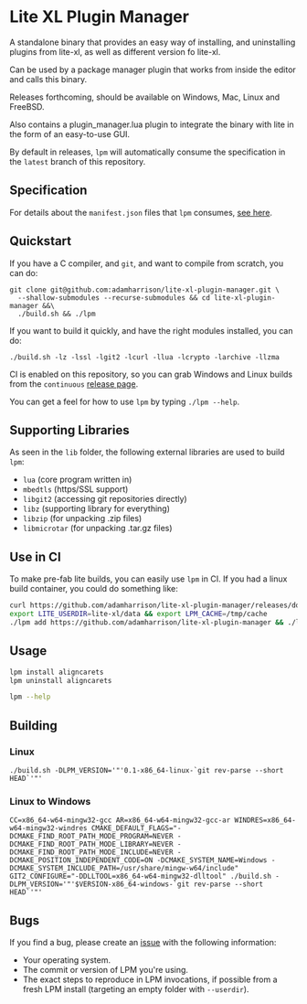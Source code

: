 # Lite XL Plugin Manager

A standalone binary that provides an easy way of installing, and uninstalling
plugins from lite-xl, as well as different version fo lite-xl.

Can be used by a package manager plugin that works from inside the editor 
and calls this binary.

Releases forthcoming, should be available on Windows, Mac, Linux and FreeBSD.

Also contains a plugin_manager.lua plugin to integrate the binary with lite in
the form of an easy-to-use GUI.

By default in releases, `lpm` will automatically consume the specification 
in the `latest` branch of this repository.

## Specification

For details about the `manifest.json` files that `lpm` consumes, 
[see here](SPEC.md).

## Quickstart

If you have a C compiler, and `git`, and want to compile from scratch, 
you can do:

```
git clone git@github.com:adamharrison/lite-xl-plugin-manager.git \
  --shallow-submodules --recurse-submodules && cd lite-xl-plugin-manager &&\
  ./build.sh && ./lpm
````

If you want to build it quickly, and have the right modules installed, you can
do:

```
./build.sh -lz -lssl -lgit2 -lcurl -llua -lcrypto -larchive -llzma
```

CI is enabled on this repository, so you can grab Windows and Linux builds from the 
`continuous` [release page](https://github.com/adamharrison/lite-xl-plugin-manager/releases/tag/continuous).

You can get a feel for how to use `lpm` by typing `./lpm --help`.

## Supporting Libraries

As seen in the `lib` folder, the following external libraries are used to 
build `lpm`:

* `lua` (core program written in)
* `mbedtls` (https/SSL support)
* `libgit2` (accessing git repositories directly)
* `libz` (supporting library for everything)
* `libzip` (for unpacking .zip files)
* `libmicrotar` (for unpacking .tar.gz files)

## Use in CI

To make pre-fab lite builds, you can easily use `lpm` in CI. If you had a linux build container, you could do something like:

```sh
curl https://github.com/adamharrison/lite-xl-plugin-manager/releases/download/v0.1/lpm.x86_64-linux > lpm
export LITE_USERDIR=lite-xl/data && export LPM_CACHE=/tmp/cache
./lpm add https://github.com/adamharrison/lite-xl-plugin-manager && ./lpm install plugin_manager lsp
```

## Usage

```sh
lpm install aligncarets
lpm uninstall aligncarets
```

```sh
lpm --help
```

## Building

### Linux

```
./build.sh -DLPM_VERSION='"'0.1-x86_64-linux-`git rev-parse --short HEAD`'"'
```

### Linux to Windows

```
CC=x86_64-w64-mingw32-gcc AR=x86_64-w64-mingw32-gcc-ar WINDRES=x86_64-w64-mingw32-windres CMAKE_DEFAULT_FLAGS="-DCMAKE_FIND_ROOT_PATH_MODE_PROGRAM=NEVER -DCMAKE_FIND_ROOT_PATH_MODE_LIBRARY=NEVER -DCMAKE_FIND_ROOT_PATH_MODE_INCLUDE=NEVER -DCMAKE_POSITION_INDEPENDENT_CODE=ON -DCMAKE_SYSTEM_NAME=Windows -DCMAKE_SYSTEM_INCLUDE_PATH=/usr/share/mingw-w64/include" GIT2_CONFIGURE="-DDLLTOOL=x86_64-w64-mingw32-dlltool" ./build.sh -DLPM_VERSION='"'$VERSION-x86_64-windows-`git rev-parse --short HEAD`'"'
```


## Bugs

If you find a bug, please create an [issue](issues) with the following information:

* Your operating system.
* The commit or version of LPM you're using.
* The exact steps to reproduce in LPM invocations, if possible from a fresh LPM install (targeting an empty folder with `--userdir`).

